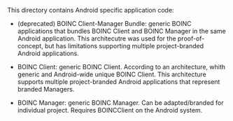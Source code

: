 This directory contains Android specific application code:

- (deprecated) BOINC Client-Manager Bundle:
generic BOINC applications that bundles BOINC Client and BOINC Manager in the same Android application. This architecutre was used for the proof-of-concept, but has limitations supporting  multiple project-branded Android applications.

- BOINC Client:
generic BOINC Client.
According to an architecture, whith generic and Android-wide unique BOINC Client. This architecture supports multiple project-branded Android applications that represent branded Managers.

- BOINC Manager:
generic BOINC Manager. Can be adapted/branded for individual project. Requires BOINCClient on the Android system.
